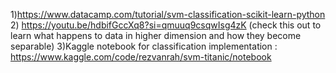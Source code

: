 1)https://www.datacamp.com/tutorial/svm-classification-scikit-learn-python
2) https://youtu.be/hdbifGccXq8?si=qmuuq9csqwIsg4zK (check this out to learn what happens to data in higher dimension and how they become separable)
3)Kaggle notebook for classification implementation : https://www.kaggle.com/code/rezvanrah/svm-titanic/notebook
